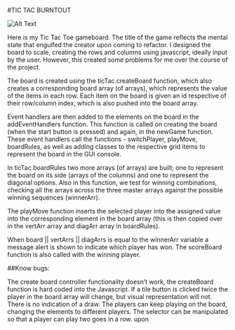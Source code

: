 #TIC TAC BURNTOUT

![Alt Text](https://media.giphy.com/media/406BrsGSpOKze/giphy.gif)

Here is my Tic Tac Toe gameboard. The title of the game reflects the mental state that engulfed the creator upon coming to refactor. I designed the board to scale, creating the rows and columns using javascript, ideally input by the user. However, this created some problems for me over the course of the project.

The board is created using the ticTac.createBoard function, which also creates a corresponding board array (of arrays), which represents the value of the items in each row. Each item on the board is given an id respective of their row/column index, which is also pushed into the board array.

Event handlers are then added to the elements on the board in the addEventHandlers function. This function is called on creating the board (when the start button is pressed) and again, in the newGame function. These event handlers call the functions - switchPlayer, playMove, boardRules, as well as adding classes to the respective grid items to represent the board in the GUI console.

In ticTac.boardRules two more arrays (of arrays) are built; one to represent the board on its side (arrays of the columns) and one to represent the diagonal options. Also in this function, we test for winning combinations, checking all the arrays across the three master arrays against the possible winning sequences (winnerArr).

The playMove function inserts the selected player into the assigned value into the corresponding element in the board array (this is then copied over in the vertArr array and diagArr array in boardRules).

When board || vertArrs || diagArrs is equal to the winnerArr variable a message alert is shown to indicate which player has won. The scoreBoard function is also called with the winning player.

##Know bugs:

The create board controller functionality doesn’t work, the createBoard function is hard coded into the Javascript.
If a tile button is clicked twice the player in the board array will change, but visual representation will not.
There is no indication of a draw. The players can keep playing on the board, changing the elements to different players.
The selector can be manipulated so that a player can play two goes in a row.
upon
